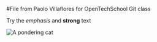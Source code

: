 #File from Paolo Villaflores
for OpenTechSchool Git class

Try the *emphasis* and **strong** text


![A pondering cat](http://i.qkme.me/3rgytr.jpg "A cat, wearing a business suit, and reading a newspaper.  He ponders: 'I am goona git a hub'.")


